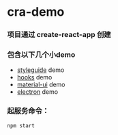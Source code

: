 # cra-demo

### 项目通过 create-react-app 创建

### 包含以下几个小demo

* [styleguide](https://github.com/styleguidist/react-styleguidist) demo
* [hooks](https://reactjs.org/docs/hooks-intro.html) demo
* [material-ui](https://material-ui.com/zh/) demo
* [electron](https://electronjs.org/) demo

### 起服务命令：

`npm start`
